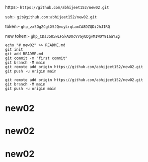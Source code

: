 https:- 
```https://github.com/abhijeet152/new02.git```

ssh:- 
```git@github.com:abhijeet152/new02.git```

token:- 
```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```

new token:-
```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```


```
echo "# new02" >> README.md
git init
git add README.md
git commit -m "first commit"
git branch -M main
git remote add origin https://github.com/abhijeet152/new02.git
git push -u origin main
```
```
git remote add origin https://github.com/abhijeet152/new02.git
git branch -M main
git push -u origin main
```
# new02
# new02
# new02
